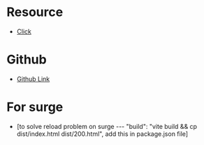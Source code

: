 # Resource

-   [Click](https://github.com/ProgrammingHero1/career-hub)

# Github

-   [Github Link](https://github.com/ProgrammingHero1/react-career-hub)

# For surge
- [to solve reload problem on surge --- "build": "vite build && cp dist/index.html dist/200.html", add this in package.json file]
